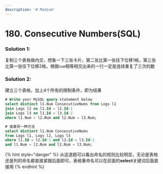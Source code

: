 ```yaml
---
description: '# Medium'
---
```


# 180. Consecutive Numbers\(SQL\)

### Solution 1:

复制三个表格做内交，想象一下三张卡片，第二张比第一张往下位移1格，第三张比第一张往下位移2格，根据`num`相等相交出来的一行一定是连续重复了三次的数

### Solution 2:

建立三个表格，加上4个所有的限制条件，即为结果

```sql
# Write your MySQL query statement below
select distinct l1.Num ConsecutiveNums from Logs l1
join Logs l2 on l1.Id = l2.Id-1
join Logs l3 on l1.Id = l3.Id-2
where l1.Num = l2.Num and l2.Num = l3.Num;

# 或者另一种方法
select distinct l1.Num ConsecutiveNums
from Logs l1, Logs l2, Logs l3 
where l1.Id = l2.Id-1 and l2.Id = l3.Id-1
and l1.Num = l2.Num and l2.Num = l3.Num;
```

{% hint style="danger" %}
从这道题可以看出命名的规则比较明显，无论是表格还是列的命名都直接紧跟后面即可，表格重命名可以在前面的**select**关键词后面直接用
{% endhint %}

